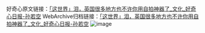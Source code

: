 好奇心原文链接：[「这世界」泪，英国很多地方也不许你用自拍神器了_文化_好奇心日报-孙若空](https://www.qdaily.com/articles/5467.html)
WebArchive归档链接：[「这世界」泪，英国很多地方也不许你用自拍神器了_文化_好奇心日报-孙若空](http://web.archive.org/web/20170614065615/http://www.qdaily.com/articles/5467.html)
![image](http://ww3.sinaimg.cn/large/007d5XDply1g3whejxq81j30u02k8e0p)